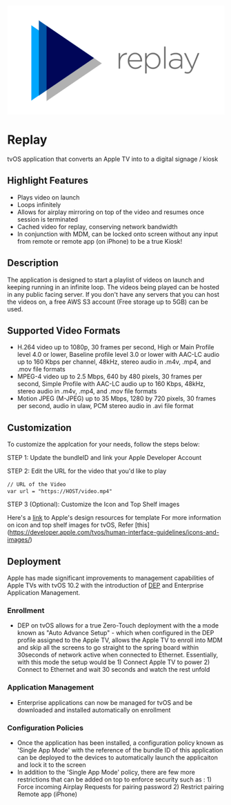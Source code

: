 ![Replay](./Replay__.png)

# Replay

tvOS application that converts an Apple TV into to a digital signage / kiosk

## Highlight Features

- Plays video on launch
- Loops infinitely
- Allows for airplay mirroring on top of the video and resumes once session is terminated
- Cached video for replay, conserving network bandwidth
- In conjunction with MDM, can be locked onto screen without any input from remote or remote app (on iPhone) to be a true Kiosk!


## Description

The application is designed to start a playlist of videos on launch and keeping running in an infinite loop. The videos being played can be hosted in any public facing server. If you don't have any servers that you can host the videos on, a free AWS S3 account (Free storage up to 5GB) can be used.

## Supported Video Formats

-	H.264 video up to 1080p, 30 frames per second, High or Main Profile level 4.0 or lower, Baseline profile level 3.0 or lower with AAC-LC audio up to 160 Kbps per channel, 48kHz, stereo audio in .m4v, .mp4, and .mov file formats
-	MPEG-4 video up to 2.5 Mbps, 640 by 480 pixels, 30 frames per second, Simple Profile with AAC-LC audio up to 160 Kbps, 48kHz, stereo audio in .m4v, .mp4, and .mov file formats 
-	Motion JPEG (M-JPEG) up to 35 Mbps, 1280 by 720 pixels, 30 frames per second, audio in ulaw, PCM stereo audio in .avi file format

## Customization

To customize the applcation for your needs, follow the steps below:

STEP 1: Update the bundleID and link your Apple Developer Account

STEP 2: Edit the URL for the video that you'd like to play 

```
// URL of the Video
var url = "https://HOST/video.mp4"
```

STEP 3 (Optional): Customize the Icon and Top Shelf images

Here's a [link](https://developer.apple.com/design/resources/) to Apple's design resources for template
For more information on icon and top shelf images for tvOS, Refer [this] (https://developer.apple.com/tvos/human-interface-guidelines/icons-and-images/)

## Deployment

Apple has made significant improvements to management capabilities of Apple TVs with tvOS 10.2 with the introduction of [DEP](https://support.apple.com/en-us/HT204142) and Enterprise Application Management.

### Enrollment
- DEP on tvOS allows for a true Zero-Touch deployment with the a mode known as "Auto Advance Setup" - which when configured in the DEP profile assigned to the Apple TV, allows the Apple TV to enroll into MDM and skip all the screens to go straight to the spring board within 30seconds of network active when connected to Ethernet. Essentially, with this mode the setup would be 1) Connect Apple TV to power 2) Connect to Ethernet and wait 30 seconds and watch the rest unfold

### Application Management
- Enterprise applications can now be managed for tvOS and be downloaded and installed automatically on enrollment

### Configuration Policies
- Once the application has been installed, a configuration policy known as 'Single App Mode' with the reference of the bundle ID of this application can be deployed to the devices to automatically launch the applicaiton and lock it to the screen
- In addition to the 'Single App Mode' policy, there are few more restrictions that can be added on top to enforce security such as : 1) Force incoming Airplay Requests for pairing password 2) Restrict pairing Remote app (iPhone)



